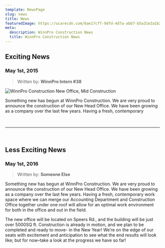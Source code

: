 ```yaml
---
template: NewsPage
slug: news
title: News
featuredImage: https://ucarecdn.com/6ae17cff-9dfd-4d7a-abb7-b5a31e2a1b2f/-/crop/1500x684/0,441/-/preview/
meta:
  description: WinnPro Construction News
  title: WinnPro Construction News
---
```


## Exciting News

### May 1st, 2015

> Written by: **WinnPro Intern #38**

![WinnPro Construction New Office, Mid Construction](https://res.cloudinary.com/winnpro/image/upload/v1595616870/DJI_0005_md5mn9.jpg "Mid Construction")

Something new has begun at WinnPro Construction. We are very proud to announce the construction of our New Head Office. We have been growing as a company over the last few years. Having a fresh, contemporary

</br>

---
</br>

## Less Exciting News

### May 1st, 2016

> Written by: **Someone Else**

Something new has begun at WinnPro Construction. We are very proud to announce the construction of our New Head Office. We have been growing as a company over the last few years. Having a fresh, contemporary work space where we can merge our Accounting Department and Construction Office together under one roof will allow for an optimal work environment for both in the office and out in the field.

The new office will be located on Speers Rd., and the building will be just over 5000SQ ft. Construction is already in motion, and we plan to be completed and ready to move- in the New Year! We’re on the edge of our seats with excitement and anticipation to see what the end results will look like; but for now–take a look at the progress we have so far!
